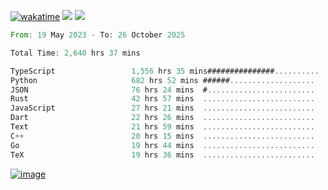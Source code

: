 [![wakatime](https://wakatime.com/badge/user/00eead22-fb14-4dd0-ab8a-3625cafbd50d.svg)](https://wakatime.com/@00eead22-fb14-4dd0-ab8a-3625cafbd50d)
![](https://komarev.com/ghpvc/?username=flatypus)
![](https://pixel.flatypus.me/flatypus?type=tracker)
<!--START_SECTION:waka-->

```rust
From: 19 May 2023 - To: 26 October 2025

Total Time: 2,640 hrs 37 mins

TypeScript                 1,556 hrs 35 mins###############..........   58.62 %
Python                     682 hrs 52 mins ######...................   25.72 %
JSON                       76 hrs 24 mins  #........................   02.88 %
Rust                       42 hrs 57 mins  .........................   01.62 %
JavaScript                 27 hrs 21 mins  .........................   01.03 %
Dart                       22 hrs 26 mins  .........................   00.84 %
Text                       21 hrs 59 mins  .........................   00.83 %
C++                        20 hrs 15 mins  .........................   00.76 %
Go                         19 hrs 44 mins  .........................   00.74 %
TeX                        19 hrs 36 mins  .........................   00.74 %
```

<!--END_SECTION:waka-->
[<img alt="image" src="https://github.com/flatypus/flatypus/assets/68029599/0a302dc1-501c-43a0-ae8d-37ec4817f3bd">](https://flatypus.me)

